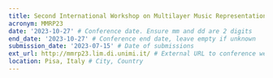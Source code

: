 ```yaml
---
title: Second International Workshop on Multilayer Music Representation and Processing
acronym: MMRP23
date: '2023-10-27' # Conference date. Ensure mm and dd are 2 digits
end_date: '2023-10-27' # Conference end date, leave empty if unknown
submission_date: '2023-07-15' # Date of submissions
ext_url: http://mmrp23.lim.di.unimi.it/ # External URL to conference website
location: Pisa, Italy # City, Country
---
```

